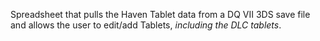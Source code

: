 Spreadsheet that pulls the Haven Tablet data from a DQ VII 3DS save file and allows the user to edit/add Tablets, *including the DLC tablets*.
